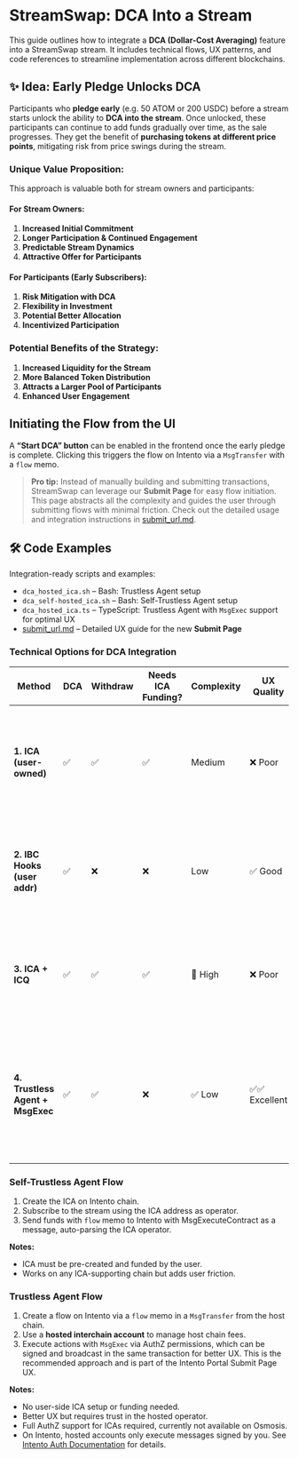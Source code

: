 # StreamSwap: DCA Into a Stream

This guide outlines how to integrate a **DCA (Dollar-Cost Averaging)** feature into a StreamSwap stream. It includes technical flows, UX patterns, and code references to streamline implementation across different blockchains.

## ✨ Idea: Early Pledge Unlocks DCA

Participants who **pledge early** (e.g. 50 ATOM or 200 USDC) before a stream starts unlock the ability to **DCA into the stream**. Once unlocked, these participants can continue to add funds gradually over time, as the sale progresses. They get the benefit of **purchasing tokens at different price points**, mitigating risk from price swings during the stream.

### **Unique Value Proposition:**

This approach is valuable both for stream owners and participants:

#### **For Stream Owners:**

1. **Increased Initial Commitment**
2. **Longer Participation & Continued Engagement**
3. **Predictable Stream Dynamics**
4. **Attractive Offer for Participants**

#### **For Participants (Early Subscribers):**

1. **Risk Mitigation with DCA**
2. **Flexibility in Investment**
3. **Potential Better Allocation**
4. **Incentivized Participation**

### **Potential Benefits of the Strategy:**

1. **Increased Liquidity for the Stream**
2. **More Balanced Token Distribution**
3. **Attracts a Larger Pool of Participants**
4. **Enhanced User Engagement**

## Initiating the Flow from the UI

A **“Start DCA” button** can be enabled in the frontend once the early pledge is complete. Clicking this triggers the flow on Intento via a `MsgTransfer` with a `flow` memo.

> **Pro tip:** Instead of manually building and submitting transactions, StreamSwap can leverage our **Submit Page** for easy flow initiation.
> This page abstracts all the complexity and guides the user through submitting flows with minimal friction.
> Check out the detailed usage and integration instructions in [submit_url.md](submit_url.md).

## 🛠 Code Examples

Integration-ready scripts and examples:

- `dca_hosted_ica.sh` – Bash: Trustless Agent setup
- `dca_self-hosted_ica.sh` – Bash: Self-Trustless Agent setup
- `dca_hosted_ica.ts` – TypeScript: Trustless Agent with `MsgExec` support for optimal UX
- [submit_url.md](submit_url.md) – Detailed UX guide for the new **Submit Page**

### **Technical Options for DCA Integration**

| **Method**                   | **DCA** | **Withdraw** | **Needs ICA Funding?** | **Complexity** | **UX Quality** | **Notes**                                                                                              |
| ---------------------------- | ------- | ------------ | ---------------------- | -------------- | -------------- | ------------------------------------------------------------------------------------------------------ |
| **1. ICA (user-owned)**      | ✅      | ✅           | ✅                     | Medium         | ❌ Poor        | Requires pre-setup ICA address. Currently not compatible with Authz on Osmosis.                        |
| **2. IBC Hooks (user addr)** | ✅      | ❌           | ❌                     | Low            | ✅ Good        | Uses user's Osmosis address. Requires smart contract for proper handling.                              |
| **3. ICA + ICQ**             | ✅      | ✅           | ✅                     | 🔺 High        | ❌ Poor        | Uses interchain accounts with queries to track remote balances. Complex.                               |
| **4. Trustless Agent + MsgExec**  | ✅      | ✅           | ❌                     | ✅ Low         | ✅✅ Excellent | Easiest user experience. Requires MsgExec support from Osmosis. Supported on the Injective blockchain. |

### Self-Trustless Agent Flow

1. Create the ICA on Intento chain.
2. Subscribe to the stream using the ICA address as operator.
3. Send funds with `flow` memo to Intento with MsgExecuteContract as a message, auto-parsing the ICA operator.

**Notes:**

- ICA must be pre-created and funded by the user.
- Works on any ICA-supporting chain but adds user friction.

### Trustless Agent Flow

1. Create a flow on Intento via a `flow` memo in a `MsgTransfer` from the host chain.
2. Use a **hosted interchain account** to manage host chain fees.
3. Execute actions with `MsgExec` via AuthZ permissions, which can be signed and broadcast in the same transaction for better UX. This is the recommended approach and is part of the Intento Portal Submit Page UX.

**Notes:**

- No user-side ICA setup or funding needed.
- Better UX but requires trust in the hosted operator.
- Full AuthZ support for ICAs required, currently not available on Osmosis.
- On Intento, hosted accounts only execute messages signed by you. See [Intento Auth Documentation](https://docs.intento.zone/module/authentication) for details.
